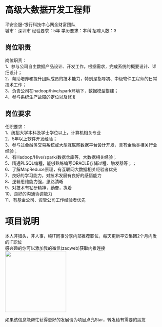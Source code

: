 # 高级大数据开发工程师
平安金服-银行科技中心网金财富团队  
城市：深圳市 经验要求：5年 学历要求：本科  招聘人数：3

## 岗位职责
岗位职责：   
1、参与公司自主数据产品设计、开发工作，根据需求，完成系统的概要设计、详细设计；   
2、帮助培养和提升团队成员的技术能力，特别是指导初、中级软件工程师的日常技术工作；   
3、负责公司在hadoop/hive/spark环境下，数据模型搭建；   
4、参与系统生产故障的定位以及修复

## 岗位要求
任职要求：   
1、统招大学本科及学士学位以上，计算机相关专业   
2、5年以上软件开发经验；   
3、参与过金融类交易系统或大型互联网数据平台设计开发，具有金融类相关行业经验；   
4、有Hadoop/Hive/spark/数据仓库等，大数据相关经验；   
5、精通PLSQL编程，能够熟练编写ORACLE存储过程、触发器等；；   
6、了解MapReduce原理，有互联网大数据相关经验者优先   
7、良好的学习能力，对技术发展有良好的感悟能力   
8、逻辑思维能力强，思路清晰   
9、对技术有钻研精神，勤奋，执着   
10、良好的沟通协调能力   
11、有基金公司、资管公司工作经验者优先

# 项目说明

本人非猎头，非人事，纯IT同事分享内部推荐职位，每天更新平安集团2个月内发的IT职位  
感兴趣的你可以添加我的微信(zaqweb)获取内推连接  
<img src="https://github.com/zaqweb/PA-IT-JOBS/blob/master/WechatICode.jpeg"  height="200" width="200">

如果该信息能帮忙获得更好的发展请为项目点亮Star，转发给有需要的朋友




